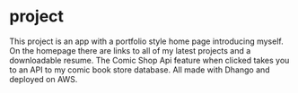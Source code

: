 # project

This project is an app with a portfolio style home page introducing myself. On the homepage there are links to all of my latest projects and a downloadable resume. The Comic Shop Api feature when clicked takes you to an API to my comic book store database. All made with Dhango and deployed on AWS.
